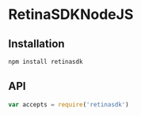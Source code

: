 # RetinaSDKNodeJS

## Installation

```sh
npm install retinasdk
```

## API

```js
var accepts = require('retinasdk')
```
